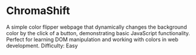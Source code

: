 # ChromaShift
A simple color flipper webpage that dynamically changes the background color by the click of a button, demonstrating basic JavaScript functionality.  Perfect for learning DOM manipulation and working with colors in web development.
Difficulty: Easy
